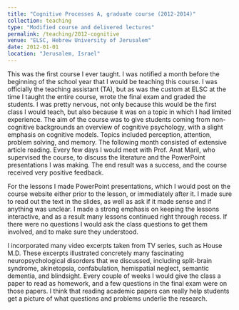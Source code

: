 ```yaml
---
title: "Cognitive Processes A, graduate course (2012-2014)"
collection: teaching
type: "Modified course and delivered lectures"
permalink: /teaching/2012-cognitive
venue: "ELSC, Hebrew University of Jerusalem"
date: 2012-01-01
location: "Jerusalem, Israel"
---
```


This was the first course I ever taught. I was notified a month before the beginning of the school year that I would be teaching this course. I was officially the teaching assistant (TA), but as was the custom at ELSC at the time I taught the entire course, wrote the final exam and graded the students. I was pretty nervous, not only because this would be the first class I would teach, but also because it was on a topic in which I had limited experience. The aim of the course was to give students coming from non-cognitive backgrounds an overview of cognitive psychology, with a slight emphasis on cognitive models. Topics included perception, attention, problem solving, and memory. The following month consisted of extensive article reading. Every few days I would meet with Prof. Anat Maril, who supervised the course, to discuss the literature and the PowerPoint presentations I was making. The end result was a success, and the course received very positive feedback. 

For the lessons I made PowerPoint presentations, which I would post on the course website either prior to the lesson, or immediately after it. I made sure to read out the text in the slides, as well as ask if it made sense and if anything was unclear. I made a strong emphasis on keeping the lessons interactive, and as a result many lessons continued right through recess. If there were no questions I would ask the class questions to get them involved, and to make sure they understood.  

I incorporated many video excerpts taken from TV series, such as House M.D. These excerpts illustrated concretely many fascinating neuropsychological disorders that we discussed, including split-brain syndrome, akinetopsia, confabulation, hemispatial neglect, semantic dementia, and blindsight. Every couple of weeks I would give the class a paper to read as homework, and a few questions in the final exam were on those papers. I think that reading academic papers can really help students get a picture of what questions and problems underlie the research.
